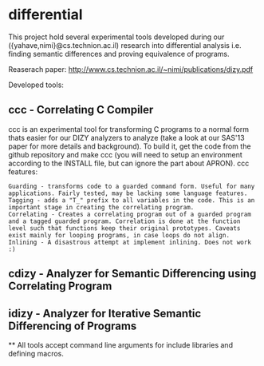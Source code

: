 differential
============

This project hold several experimental tools developed during our ({yahave,nimi}@cs.technion.ac.il) research into differential analysis i.e. finding semantic differences and proving equivalence of programs.

Reaserach paper: http://www.cs.technion.ac.il/~nimi/publications/dizy.pdf

Developed tools:

ccc - Correlating C Compiler
----------------------------
ccc is an experimental tool for transforming C programs to a normal form thats easier for our DIZY analyzers to analyze (take a look at our SAS'13 paper for more details and background). To build it, get the code from the github repository and make ccc (you will need to setup an environment according to the INSTALL file, but can ignore the part about APRON).
ccc features:

    Guarding - transforms code to a guarded command form. Useful for many applications. Fairly tested, may be lacking some language features.
    Tagging - adds a "T_" prefix to all variables in the code. This is an important stage in creating the correlating program.
    Correlating - Creates a correlating program out of a guarded program and a tagged guarded program. Correlation is done at the function level such that functions keep their original prototypes. Caveats exist mainly for looping programs, in case loops do not align.
    Inlining - A disastrous attempt at implement inlining. Does not work :)


cdizy - Analyzer for Semantic Differencing using Correlating Program
--------------------------------------------------------------------

idizy - Analyzer for Iterative Semantic Differencing of Programs
----------------------------------------------------------------



** All tools accept command line arguments for include libraries and defining macros. 

